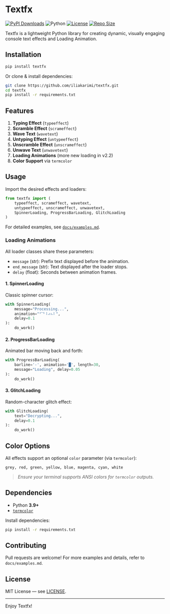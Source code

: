 # Textfx

[![PyPI Downloads](https://static.pepy.tech/badge/textfx)](https://pepy.tech/project/textfx)
![Python](https://img.shields.io/badge/python-3.9%2B-blue)
[![License](https://img.shields.io/github/license/iliakarimi/textfx)](https://github.com/iliakarimi/textfx/blob/main/LICENSE)
[![Repo Size](https://img.shields.io/github/repo-size/iliakarimi/textfx)](https://github.com/iliakarimi/textfx)

Textfx is a lightweight Python library for creating dynamic, visually engaging console text effects and Loading Animation.

## Installation

```bash
pip install textfx
```

Or clone & install dependencies:

```bash
git clone https://github.com/iliakarimi/textfx.git
cd textfx
pip install -r requirements.txt
```

## Features

1. **Typing Effect** (`typeeffect`)
2. **Scramble Effect** (`scrameffect`)
3. **Wave Text** (`wavetext`)
4. **Untyping Effect** (`untypeeffect`)
5. **Unscramble Effect** (`unscrameffect`)
6. **Unwave Text** (`unwavetext`)
7. **Loading Animations** (more new loading in v2.2)
8. **Color Support** via `termcolor`

## Usage

Import the desired effects and loaders:

```python
from textfx import (
    typeeffect, scrameffect, wavetext,
    untypeeffect, unscrameffect, unwavetext,
    SpinnerLoading, ProgressBarLoading, GlitchLoading
)
```

For detailed examples, see [`docs/examples.md`](docs/examples.md).

### Loading Animations

All loader classes share these parameters:

* `message` (str): Prefix text displayed before the animation.
* `end_message` (str): Text displayed after the loader stops.
* `delay` (float): Seconds between animation frames.

#### 1. SpinnerLoading

Classic spinner cursor:

```python
with SpinnerLoading(
    message="Processing...",
    animation="⠋⠙⠸⠴⠦⠇",
    delay=0.1
):
    do_work()
```

#### 2. ProgressBarLoading

Animated bar moving back and forth:

```python
with ProgressBarLoading(
    barline='-', animation='█', length=30,
    message="Loading", delay=0.05
):
    do_work()
```

#### 3. GlitchLoading

Random-character glitch effect:

```python
with GlitchLoading(
    text="Decrypting...",
    delay=0.1
):
    do_work()
```

## Color Options

All effects support an optional `color` parameter (via `termcolor`):

```
grey, red, green, yellow, blue, magenta, cyan, white
```

> *Ensure your terminal supports ANSI colors for `termcolor` outputs.*

## Dependencies

* Python **3.9+**
* [`termcolor`](https://pypi.org/project/termcolor/)

Install dependencies:

```bash
pip install -r requirements.txt
```

## Contributing

Pull requests are welcome! For more examples and details, refer to `docs/examples.md`.

## License

MIT License — see [LICENSE](LICENSE).

---

Enjoy Textfx!
